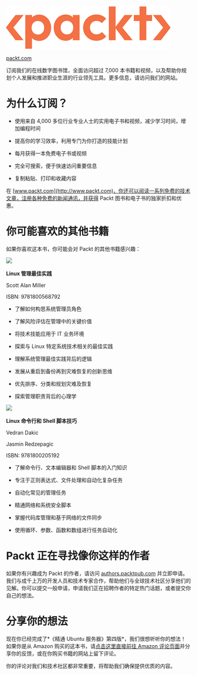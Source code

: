 ![](img/Image2470.png)

[packt.com](http://packt.com)

订阅我们的在线数字图书馆，全面访问超过 7,000 本书籍和视频，以及帮助你规划个人发展和推进职业生涯的行业领先工具。更多信息，请访问我们的网站。

# 为什么订阅？

+   使用来自 4,000 多位行业专业人士的实用电子书和视频，减少学习时间，增加编程时间

+   提高你的学习效率，利用专门为你打造的技能计划

+   每月获得一本免费电子书或视频

+   完全可搜索，便于快速访问重要信息

+   复制粘贴、打印和收藏内容

在 [www.packt.com](http://www.packt.com)，你还可以阅读一系列免费的技术文章，注册各种免费的新闻通讯，并获得 Packt 图书和电子书的独家折扣和优惠。

# 你可能喜欢的其他书籍

如果你喜欢这本书，你可能会对 Packt 的其他书籍感兴趣：

![](https://www.packtpub.com/product/linux-administration-best-practices/9781800568792?_ga=2.241478594.1148568648.1662973894-1283992011.1633000128)

**Linux 管理最佳实践**

Scott Alan Miller

ISBN: 9781800568792

+   了解如何构思系统管理员角色

+   了解风险评估在管理中的关键价值

+   将技术技能应用于 IT 业务环境

+   探索与 Linux 特定系统技术相关的最佳实践

+   理解系统管理最佳实践背后的逻辑

+   发展从重启到备份再到灾难恢复的创新思维

+   优先排序、分类和规划灾难及恢复

+   探索管理职责背后的心理学

![](https://www.packtpub.com/product/linux-command-line-and-shell-scripting-techniques/9781800205192?_ga=2.241478594.1148568648.1662973894-1283992011.1633000128)

**Linux 命令行和 Shell 脚本技巧**

Vedran Dakic

Jasmin Redzepagic

ISBN: 9781800205192

+   了解命令行、文本编辑器和 Shell 脚本的入门知识

+   专注于正则表达式、文件处理和自动化复杂任务

+   自动化常见的管理任务

+   精通网络和系统安全脚本

+   掌握代码库管理和基于网络的文件同步

+   使用循环、参数、函数和数组进行任务自动化

# Packt 正在寻找像你这样的作者

如果你有兴趣成为 Packt 的作者，请访问 [authors.packtpub.com](http://authors.packtpub.com) 并立即申请。我们与成千上万的开发人员和技术专家合作，帮助他们与全球技术社区分享他们的见解。你可以提交一般申请，申请我们正在招聘作者的特定热门话题，或者提交你自己的想法。

# 分享你的想法

现在你已经完成了*《精通 Ubuntu 服务器》第四版*，我们很想听听你的想法！如果你是从 Amazon 购买的这本书，请[点击这里直接前往 Amazon 评论页面](https://packt.link/r/1803234245)并分享你的反馈，或在你购买书籍的网站上留下评论。

你的评论对我们和技术社区都非常重要，将帮助我们确保提供优质的内容。
